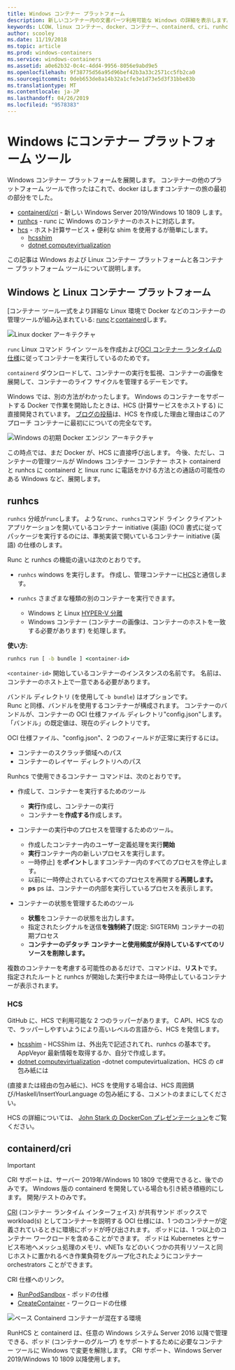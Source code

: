 ```yaml
---
title: Windows コンテナー プラットフォーム
description: 新しいコンテナー内の文書パーツ利用可能な Windows の詳細を表示します。
keywords: LCOW、linux コンテナー、docker、コンテナー、containerd、cri、runhcs、runc
author: scooley
ms.date: 11/19/2018
ms.topic: article
ms.prod: windows-containers
ms.service: windows-containers
ms.assetid: a0e62b32-0c4c-4dd4-9956-8056e9abd9e5
ms.openlocfilehash: 9f38775d56a95d96bef42b3a33c2571cc5fb2ca0
ms.sourcegitcommit: 0deb653de8a14b32a1cfe3e1d73e5d3f31bbe83b
ms.translationtype: MT
ms.contentlocale: ja-JP
ms.lasthandoff: 04/26/2019
ms.locfileid: "9578383"
---
```

# <a name="container-platform-tools-on-windows"></a>Windows にコンテナー プラットフォーム ツール

Windows コンテナー プラットフォームを展開します。 コンテナーの他のプラットフォーム ツールで作ったはこれで、docker はしますコンテナーの旅の最初の部分をでした。

* [containerd/cri](https://github.com/containerd/cri) - 新しい Windows Server 2019/Windows 10 1809 します。
* [runhcs](https://github.com/Microsoft/hcsshim/tree/master/cmd/runhcs) - runc に Windows のコンテナーのホストに対応します。
* [hcs](https://docs.microsoft.com/virtualization/api/) - ホスト計算サービス + 便利な shim を使用するが簡単にします。
  * [hcsshim](https://github.com/microsoft/hcsshim)
  * [dotnet computevirtualization](https://github.com/microsoft/dotnet-computevirtualization)

この記事は Windows および Linux コンテナー プラットフォームと各コンテナー プラットフォーム ツールについて説明します。

## <a name="windows-and-linux-container-platform"></a>Windows と Linux コンテナー プラットフォーム

[コンテナー ツール一式をより詳細な Linux 環境で Docker などのコンテナーの管理ツールが組み込まれている: [runc](https://github.com/opencontainers/runc)と[containerd](https://containerd.io/)します。

![Linux docker アーキテクチャ](media/docker-on-linux.png)

`runc` Linux コマンド ライン ツールを作成および[OCI コンテナー ランタイムの仕様](https://github.com/opencontainers/runtime-spec)に従ってコンテナーを実行しているのためです。

`containerd` ダウンロードして、コンテナーの実行を監視、コンテナーの画像を展開して、コンテナーのライフ サイクルを管理するデーモンです。

Windows では、別の方法がわかったします。  Windows のコンテナーをサポートする Docker で作業を開始したときは、HCS (計算サービスをホストする) に直接開発されています。  [ブログの投稿](https://blogs.technet.microsoft.com/virtualization/2017/01/27/introducing-the-host-compute-service-hcs/)は、HCS を作成した理由と理由はこのアプローチ コンテナーに最初にについての完全なです。

![Windows の初期 Docker エンジン アーキテクチャ](media/hcs.png)

この時点では、まだ Docker が、HCS に直接呼び出します。 今後、ただし、コンテナーの管理ツールが Windows コンテナー コンテナー ホスト containerd と runhcs に containerd と linux runc に電話をかける方法との通話の可能性のある Windows など、展開します。

## <a name="runhcs"></a>runhcs

`runhcs` 分岐が`runc`します。  ような`runc`、`runhcs`コマンド ライン クライアント アプリケーションを開いているコンテナー initiative (英語) (OCI) 書式に従ってパッケージを実行するのには、準拠実装で開いているコンテナー initiative (英語) の仕様のします。

Runc と runhcs の機能の違いは次のとおりです。

* `runhcs` windows を実行します。  作成し、管理コンテナーに[HCS](containerd.md#hcs)と通信します。
* `runhcs` さまざまな種類の別のコンテナーを実行できます。

  * Windows と Linux [HYPER-V 分離](../manage-containers/hyperv-container.md)
  * Windows コンテナー (コンテナーの画像は、コンテナーのホストを一致する必要があります) を処理します。

**使い方:**

``` cmd
runhcs run [ -b bundle ] <container-id>
```

`<container-id>` 開始しているコンテナーのインスタンスの名前です。 名前は、コンテナーのホスト上で一意である必要があります。

バンドル ディレクトリ (を使用して`-b bundle`) はオプションです。  
Runc と同様、バンドルを使用するコンテナーが構成されます。 コンテナーのバンドルが、コンテナーの OCI 仕様ファイル ディレクトリ"config.json"します。  「バンドル」の既定値は、現在のディレクトリです。

OCI 仕様ファイル、"config.json"、2 つのフィールドが正常に実行するには。

* コンテナーのスクラッチ領域へのパス
* コンテナーのレイヤー ディレクトリへのパス

Runhcs で使用できるコンテナー コマンドは、次のとおりです。

* 作成して、コンテナーを実行するためのツール
  * **実行**作成し、コンテナーの実行
  * コンテナーを**作成する**作成します。

* コンテナーの実行中のプロセスを管理するためのツール。
  * 作成したコンテナー内のユーザー定義処理を実行**開始**
  * **実行**コンテナー内の新しいプロセスを実行します。
  * 一時停止] を**ポイント**しますコンテナー内のすべてのプロセスを停止します。
  * 以前に一時停止されているすべてのプロセスを再開する**再開します。**
  * **ps** ps は、コンテナーの内部を実行しているプロセスを表示します。

* コンテナーの状態を管理するためのツール
  * **状態**をコンテナーの状態を出力します。
  * 指定されたシグナルを送信**を強制終了**(既定: SIGTERM) コンテナーの初期プロセス
  * **コンテナーのデタッチ コンテナーと使用頻度が保持しているすべてのリソースを削除します。**

複数のコンテナーを考慮する可能性のあるだけで、コマンドは、**リスト**です。  指定されたルートと runhcs が開始した実行中または一時停止しているコンテナーが表示されます。

### <a name="hcs"></a>HCS

GitHub に、HCS で利用可能な 2 つのラッパーがあります。 C API、HCS なので、ラッパーしやすいようにより高いレベルの言語から、HCS を発信します。  

* [hcsshim](https://github.com/microsoft/hcsshim) - HCSShim は、外出先で記述されてれ、runhcs の基本です。
AppVeyor 最新情報を取得するか、自分で作成します。
* [dotnet computevirtualization](https://github.com/microsoft/dotnet-computevirtualization) -dotnet computevirtualization、HCS の c# 包み紙には

(直接または経由の包み紙に)、HCS を使用する場合は、HCS 周囲錆び/Haskell/InsertYourLanguage の包み紙にする、コメントのままにしてください。

HCS の詳細については、 [John Stark の DockerCon プレゼンテーション](https://www.youtube.com/watch?v=85nCF5S8Qok)をご覧ください。

## <a name="containerdcri"></a>containerd/cri

> [!IMPORTANT]
> CRI サポートは、サーバー 2019年/Windows 10 1809 で使用できると、後でのみです。  Windows 版の containerd を開発している場合も引き続き積極的にします。
> 開発/テストのみです。

[CRI](https://github.com/kubernetes/kubernetes/blob/master/pkg/kubelet/apis/cri/runtime/v1alpha2/api.proto) (コンテナー ランタイム インターフェイス) が共有サンド ボックスで workload(s) としてコンテナーを説明する OCI 仕様には、1 つのコンテナーが定義されているときに環境にポッドが呼び出されます。  ポッドには、1 つ以上のコンテナー ワークロードを含めることができます。  ポッドは Kubernetes とサービス布地へメッシュ処理のメモリ、vNETs などのいくつかの共有リソースと同じホストに置かれるべき作業負荷をグループ化されたようにコンテナー orchestrators ことができます。

CRI 仕様へのリンク。

* [RunPodSandbox](https://github.com/kubernetes/kubernetes/blob/master/pkg/kubelet/apis/cri/runtime/v1alpha2/api.proto#L24) - ポッドの仕様
* [CreateContainer](https://github.com/kubernetes/kubernetes/blob/master/pkg/kubelet/apis/cri/runtime/v1alpha2/api.proto#L47) - ワークロードの仕様

![ベース Containerd コンテナーが混在する環境](media/containerd-platform.png)

RunHCS と containerd は、任意の Windows システム Server 2016 以降で管理できる、ポッド (コンテナーのグループ) をサポートするために必要なコンテナー ツールに Windows で変更を解除します。  CRI サポート、Windows Server 2019/Windows 10 1809 以降使用します。